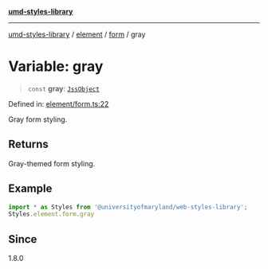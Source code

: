 [**umd-styles-library**](../../../../README.md)

***

[umd-styles-library](../../../../modules.md) / [element](../../../README.md) / [form](../README.md) / gray

# Variable: gray

> `const` **gray**: [`JssObject`](../../../../utilities/namespaces/transform/type-aliases/JssObject.md)

Defined in: [element/form.ts:22](https://github.com/UMD-Digital/design-system/blob/2d95010ba8e3e1595ebab66599330577b600c5fb/packages/styles/source/element/form.ts#L22)

Gray form styling.

## Returns

Gray-themed form styling.

## Example

```typescript
import * as Styles from '@universityofmaryland/web-styles-library';
Styles.element.form.gray
```

## Since

1.8.0
